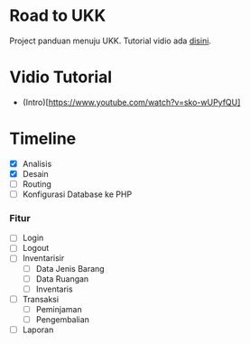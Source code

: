 # Road to UKK
Project panduan menuju UKK. Tutorial vidio ada [disini](https://youtube.com/hilmizul).

# Vidio Tutorial
- (Intro)[https://www.youtube.com/watch?v=sko-wUPyfQU]

# Timeline
- [x] Analisis
- [x] Desain
- [ ] Routing
- [ ] Konfigurasi Database ke PHP

### Fitur
- [ ] Login
- [ ] Logout
- [ ] Inventarisir
  - [ ] Data Jenis Barang
  - [ ] Data Ruangan
  - [ ] Inventaris
- [ ] Transaksi
  - [ ] Peminjaman
  - [ ] Pengembalian
- [ ] Laporan